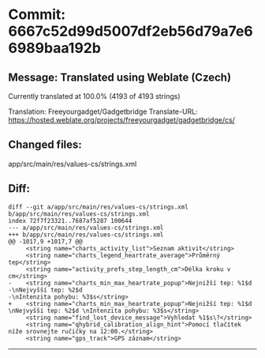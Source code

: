 # Commit: 6667c52d99d5007df2eb56d79a7e66989baa192b
## Message: Translated using Weblate (Czech)

Currently translated at 100.0% (4193 of 4193 strings)

Translation: Freeyourgadget/Gadgetbridge
Translate-URL: https://hosted.weblate.org/projects/freeyourgadget/gadgetbridge/cs/
## Changed files:
app/src/main/res/values-cs/strings.xml

## Diff:
```
diff --git a/app/src/main/res/values-cs/strings.xml b/app/src/main/res/values-cs/strings.xml
index 72f7f23321..7687af5287 100644
--- a/app/src/main/res/values-cs/strings.xml
+++ b/app/src/main/res/values-cs/strings.xml
@@ -1017,9 +1017,7 @@
     <string name="charts_activity_list">Seznam aktivit</string>
     <string name="charts_legend_heartrate_average">Průměrný tep</string>
     <string name="activity_prefs_step_length_cm">Délka kroku v cm</string>
-    <string name="charts_min_max_heartrate_popup">Nejnižší tep: %1$d
-\nNejvyšší tep: %2$d
-\nIntenzita pohybu: %3$s</string>
+    <string name="charts_min_max_heartrate_popup">Nejnižší tep: %1$d \nNejvyšší tep: %2$d \nIntenzita pohybu: %3$s</string>
     <string name="find_lost_device_message">Vyhledat %1$s\?</string>
     <string name="qhybrid_calibration_align_hint">Pomocí tlačítek níže srovnejte ručičky na 12:00.</string>
     <string name="gps_track">GPS záznam</string>
```
-----------------------------------
